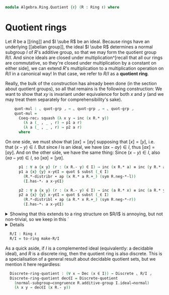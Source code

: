 <!--
```agda
open import Algebra.Group.Cat.Base
open import Algebra.Group.Subgroup
open import Algebra.Ring.Ideal
open import Algebra.Prelude
open import Algebra.Group
open import Algebra.Ring

open import Data.Power
open import Data.Dec
```
-->

```agda
module Algebra.Ring.Quotient {ℓ} (R : Ring ℓ) where
```

<!--
```agda
open Ring-on (R .snd)
private module R = Ring-on (R .snd)
```
-->

# Quotient rings

Let $R$ be a [[ring]] and $I \sube R$ be an ideal. Because rings have an
underlying [[abelian group]], the ideal $I \sube R$ determines a normal
subgroup $I$ of $R$'s additive group, so that we may form the quotient
group $R/I$. And since ideals are closed under multiplication^[recall
that all our rings are commutative, so they're closed under
multiplication by a constant on either side], we can extend $R$'s
multiplication to a multiplication operation on $R/I$ in a canonical
way! In that case, we refer to $R/I$ as a **quotient ring**.

[quotient group]: Algebra.Group.Subgroup.html#representing-kernels

<!--
```agda
module _ {I : ℙ ⌞ R ⌟} (idl : is-ideal R I) where
  private module I = is-ideal idl
```
-->

Really, the bulk of the construction has already been done (in the
section about quotient groups), so all that remains is the following
construction: We want to show that $xy$ is invariant under equivalence
for both $x$ and $y$ (and we may treat them separately for
comprehensibility's sake).

<!--
```agda
  private
    quot-grp : Group _
    quot-grp = R.additive-group /ᴳ I.ideal→normal
    module R/I = Group-on (quot-grp .snd)
```
-->

```agda
    quot-mul : ⌞ quot-grp ⌟ → ⌞ quot-grp ⌟ → ⌞ quot-grp ⌟
    quot-mul =
      Coeq-rec₂ squash (λ x y → inc (x R.* y))
        (λ a (_ , _ , r) → p1 a r)
        (λ a (_ , _ , r) → p2 a r)
      where
```

On one side, we must show that $[ax] = [ay]$ supposing that $[x] = [y]$,
i.e. that $(x - y) \in I$. But since $I$ is an ideal, we have $(ax - ay)
\in I$, thus $[ax] = [ay]$. And on the other side, we have the same
thing: Since $(x - y) \in I$, also $(xa - ya) \in I$, so $[xa] = [ya]$.

```agda
      p1 : ∀ a {x y} (r : (x R.- y) ∈ I) → inc (x R.* a) ≡ inc (y R.* a)
      p1 a {x} {y} x-y∈I = quot $ subst (_∈ I)
        (R.*-distribr ∙ ap (x R.* a R.+_) (sym R.neg-*-l))
        (I.has-*ᵣ a x-y∈I)

      p2 : ∀ a {x y} (r : (x R.- y) ∈ I) → inc (a R.* x) ≡ inc (a R.* y)
      p2 a {x} {y} x-y∈I = quot $ subst (_∈ I)
        (R.*-distribl ∙ ap (a R.* x R.+_) (sym R.neg-*-r))
        (I.has-*ₗ a x-y∈I)
```

<details>
<summary>Showing that this extends to a ring structure on $R/I$ is annoying, but
not non-trivial, so we keep in this `<details>`{.Agda} fold. Most of the proof is appealing to the elimination principle(s) for
quotients into propositions, then applying $R$'s laws.</summary>

```agda
  open make-ring
  make-R/I : make-ring ⌞ quot-grp ⌟
  make-R/I .ring-is-set = squash
  make-R/I .0R = inc 0r
  make-R/I ._+_ = R/I._⋆_
  make-R/I .-_ = R/I.inverse
  make-R/I .+-idl x = R/I.idl
  make-R/I .+-invr x = R/I.inverser {x}
  make-R/I .+-assoc x y z = R/I.associative {x} {y} {z}
  make-R/I .1R = inc R.1r
  make-R/I ._*_ = quot-mul
  make-R/I .+-comm = elim! λ x y → ap Coeq.inc R.+-commutes
  make-R/I .*-idl = elim! λ x → ap Coeq.inc R.*-idl
  make-R/I .*-idr = elim! λ x → ap Coeq.inc R.*-idr
  make-R/I .*-assoc = elim! λ x y z → ap Coeq.inc R.*-associative
  make-R/I .*-distribl = elim! λ x y z → ap Coeq.inc R.*-distribl
  make-R/I .*-distribr = elim! λ x y z → ap Coeq.inc R.*-distribr
```

</details>

```agda
  R/I : Ring ℓ
  R/I = to-ring make-R/I
```

As a quick aside, if $I$ is a complemented ideal (equivalently: a
decidable ideal), and $R$ is a discrete ring, then the quotient ring is
also discrete. This is a specialisation of a general result about
decidable quotient sets, but we mention it here regardless:

```agda
  Discrete-ring-quotient : (∀ x → Dec (x ∈ I)) → Discrete ⌞ R/I ⌟
  Discrete-ring-quotient dec∈I = Discrete-quotient
    (normal-subgroup→congruence R.additive-group I.ideal→normal)
    (λ x y → dec∈I (x R.- y))
```
